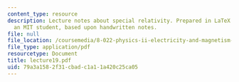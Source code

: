 ```yaml
---
content_type: resource
description: Lecture notes about special relativity. Prepared in LaTeX by James Silva,
  an MIT student, based upon handwritten notes.
file: null
file_location: /coursemedia/8-022-physics-ii-electricity-and-magnetism-fall-2006/79a3a1582f31cbadc1a11a420c25ca05_lecture19.pdf
file_type: application/pdf
resourcetype: Document
title: lecture19.pdf
uid: 79a3a158-2f31-cbad-c1a1-1a420c25ca05
---
```

